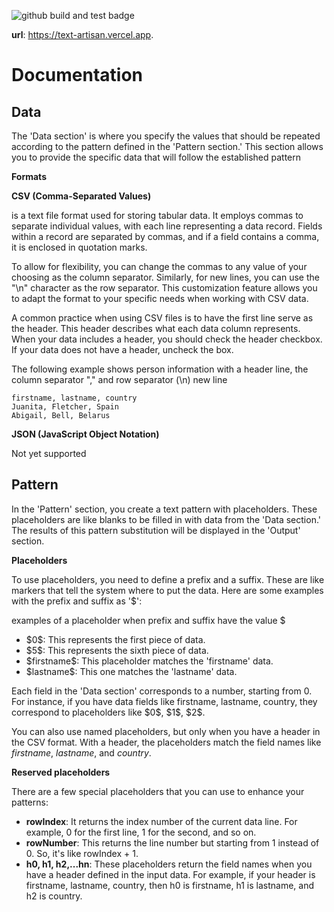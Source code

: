 ![github build and test badge](https://github.com/mathieulaforce/text-artisan/actions/workflows/main.yml/badge.svg)

**url**: https://text-artisan.vercel.app.

# Documentation

## Data

The 'Data section' is where you specify the values that should be repeated according to the pattern defined in the 'Pattern section.' This section allows you to provide the specific data that will follow the established pattern

**Formats**

**CSV (Comma-Separated Values)**

is a text file format used for storing tabular data. It employs commas to separate individual values, with each line representing a data record. Fields within a record are separated by commas, and if a field contains a comma, it is enclosed in quotation marks.

To allow for flexibility, you can change the commas to any value of your choosing as the column separator. Similarly, for new lines, you can use the "\n" character as the row separator. This customization feature allows you to adapt the format to your specific needs when working with CSV data.

A common practice when using CSV files is to have the first line serve as the header. This header describes what each data column represents. When your data includes a header, you should check the header checkbox. If your data does not have a header, uncheck the box.

The following example shows person information with a header line, the column separator "," and row separator (\n) new line

```
firstname, lastname, country
Juanita, Fletcher, Spain
Abigail, Bell, Belarus
```

**JSON (JavaScript Object Notation)**

Not yet supported

## Pattern

In the 'Pattern' section, you create a text pattern with placeholders. These placeholders are like blanks to be filled in with data from the 'Data section.' The results of this pattern substitution will be displayed in the 'Output' section.

**Placeholders**

To use placeholders, you need to define a prefix and a suffix. These are like markers that tell the system where to put the data. Here are some examples with the prefix and suffix as '$':

examples of a placeholder when prefix and suffix have the value $

- \$0\$: This represents the first piece of data.
- \$5\$: This represents the sixth piece of data.
- \$firstname\$: This placeholder matches the 'firstname' data.
- \$lastname\$: This one matches the 'lastname' data.

Each field in the 'Data section' corresponds to a number, starting from 0. For instance, if you have data fields like firstname, lastname, country, they correspond to placeholders like \$0\$, \$1\$, \$2\$.

You can also use named placeholders, but only when you have a header in the CSV format. With a header, the placeholders match the field names like $firstname$, $lastname$, and $country$.

**Reserved placeholders**

There are a few special placeholders that you can use to enhance your patterns:

- **rowIndex**: It returns the index number of the current data line. For example, 0 for the first line, 1 for the second, and so on.
- **rowNumber**: This returns the line number but starting from 1 instead of 0. So, it's like rowIndex + 1.
- **h0, h1, h2,...hn**: These placeholders return the field names when you have a header defined in the input data. For example, if your header is firstname, lastname, country, then h0 is firstname, h1 is lastname, and h2 is country.
